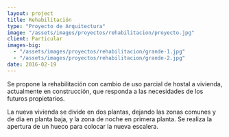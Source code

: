 ```yaml
---
layout: project
title: Rehabilitación
type: "Proyecto de Arquitectura"
image: "/assets/images/proyectos/rehabilitacion/proyecto.jpg"
client: Particular
images-big:
  - "/assets/images/proyectos/rehabilitacion/grande-1.jpg"
  - "/assets/images/proyectos/rehabilitacion/grande-2.jpg"
date: 2016-02-19
---
```

Se propone la rehabilitación con cambio de uso parcial de hostal a vivienda,
actualmente en construcción, que responda a las necesidades de los futuros
propietarios.

La nueva vivienda se divide en dos plantas, dejando las zonas
comunes y de día en planta baja, y la zona de noche en primera planta. Se
realiza la apertura de un hueco para colocar la nueva escalera.
